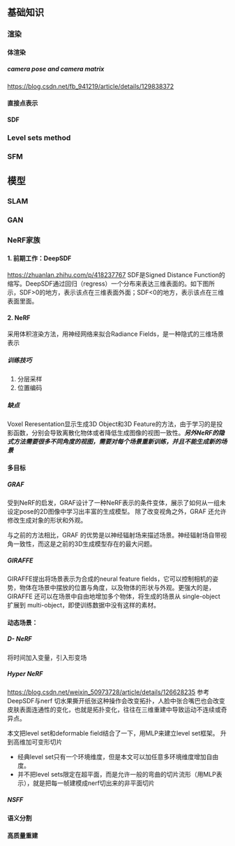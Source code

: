 ## 基础知识

### 渲染

#### 体渲染
##### camera pose and camera matrix
https://blog.csdn.net/fb_941219/article/details/129838372
#### 直接点表示

#### SDF




### Level sets method

### SFM

## 模型
### SLAM
### GAN
### NeRF家族
#### 1. 前期工作：DeepSDF
https://zhuanlan.zhihu.com/p/418237767
SDF是Signed Distance Function的缩写。DeepSDF通过回归（regress）一个分布来表达三维表面的。如下图所示，SDF>0的地方，表示该点在三维表面外面；SDF<0的地方，表示该点在三维表面里面。

#### 2. NeRF
采用体积渲染方法，用神经网络来拟合Radiance Fields，是一种隐式的三维场景表示
##### 训练技巧
1. 分层采样
2. 位置编码

##### 缺点
Voxel Reresentation显示生成3D Object和3D Feature的方法，由于学习的是投影函数，分别会导致离散化物体或者降低生成图像的视图一致性。***另外NeRF的隐式方法需要很多不同角度的视图，需要对每个场景重新训练，并且不能生成新的场景***
#### 多目标
##### GRAF
受到NeRF的启发，GRAF设计了一种NeRF表示的条件变体，展示了如何从一组未设定pose的2D图像中学习出丰富的生成模型。 除了改变视角之外，GRAF 还允许修改生成对象的形状和外观。

与之前的方法相比，GRAF 的优势是以神经辐射场来描述场景。神经辐射场自带视角一致性，而这是之前的3D生成模型存在的最大问题。
##### GIRAFFE
GIRAFFE提出将场景表示为合成的neural feature fields，它可以控制相机的姿势，物体在场景中摆放的位置与角度，以及物体的形状与外观。更强大的是，GIRAFFE 还可以在场景中自由地增加多个物体，将生成的场景从 single-object 扩展到 multi-object，即使训练数据中没有这样的素材。
#### 动态场景：
##### D- NeRF
将时间加入变量，引入形变场

##### Hyper NeRF
https://blog.csdn.net/weixin_50973728/article/details/126628235
参考DeepSDF与nerf
切水果撕开纸张这种操作会改变拓扑，人脸中张合嘴巴也会改变皮肤表面连通性的变化，也就是拓扑变化，往往在三维重建中导致运动不连续或奇异点。

本文把level set和deformable field结合了一下，用MLP来建立level set框架。
升到高维加可变形切片

- 经典level set只有一个环境维度，但是本文可以加任意多环境维度增加自由度。
- 并不把level sets限定在超平面，而是允许一般的弯曲的切片流形（用MLP表示），就是把每一帧建模成nerf切出来的非平面切片
##### NSFF

#### 语义分割

#### 高质量重建